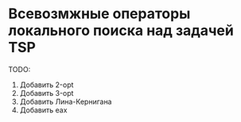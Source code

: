 # Всевозмжные операторы локального поиска над задачей TSP

TODO: 
1. Добавить 2-opt
2. Добавить 3-opt
3. Добавить Лина-Кернигана
4. Добавить eax
